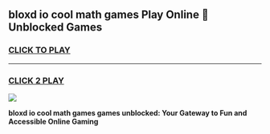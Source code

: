 
## bloxd io cool math games Play Online 👋 Unblocked Games
<h3>
<a href="https://news.freeplayer.one?title=bloxd_io_cool_math_games&ref=17CMG">CLICK TO PLAY</a></h3>
<hr>

<h3>
<a href="https://news.freeplayer.one?title=bloxd_io_cool_math_games&ref=17CMG">CLICK 2 PLAY</a>
  
</h3>

<a href="https://news.freeplayer.one?title=bloxd_io_cool_math_games&ref=17CMG/"><img src="https://clearcache.store/games.png"></a>


**bloxd io cool math games games unblocked: Your Gateway to Fun and Accessible Online Gaming**
